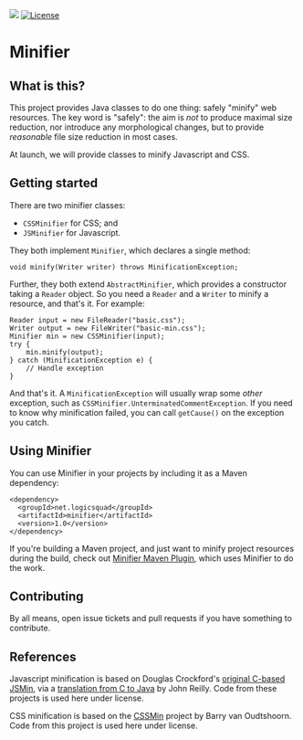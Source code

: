![](https://github.com/logicsquad/minifier/workflows/build/badge.svg)
[![License](https://img.shields.io/badge/License-BSD-blue.svg)](https://opensource.org/licenses/BSD-2-Clause)

Minifier
========

What is this?
-------------
This project provides Java classes to do one thing: safely "minify"
web resources. The key word is "safely": the aim is _not_ to produce
maximal size reduction, nor introduce any morphological changes, but
to provide _reasonable_ file size reduction in most cases.

At launch, we will provide classes to minify Javascript and CSS.

Getting started
---------------
There are two minifier classes:

* `CSSMinifier` for CSS; and
* `JSMinifier` for Javascript.

They both implement `Minifier`, which declares a single method:

    void minify(Writer writer) throws MinificationException;

Further, they both extend `AbstractMinifier`, which provides a
constructor taking a `Reader` object. So you need a `Reader` and a
`Writer` to minify a resource, and that's it. For example:

    Reader input = new FileReader("basic.css");
    Writer output = new FileWriter("basic-min.css");
    Minifier min = new CSSMinifier(input);
    try {
        min.minify(output);
    } catch (MinificationException e) {
        // Handle exception
    }

And that's it. A `MinificationException` will usually wrap some _other_
exception, such as `CSSMinifier.UnterminatedCommentException`. If you
need to know why minification failed, you can call `getCause()` on the
exception you catch.

Using Minifier
--------------
You can use Minifier in your projects by including it as a Maven
dependency:

    <dependency>
      <groupId>net.logicsquad</groupId>
      <artifactId>minifier</artifactId>
      <version>1.0</version>
    </dependency>

If you're building a Maven project, and just want to minify project
resources during the build, check out [Minifier Maven Plugin](https://github.com/logicsquad/minifier-maven-plugin),
which uses Minifier to do the work.

Contributing
------------
By all means, open issue tickets and pull requests if you have something
to contribute.

References
----------
Javascript minification is based on Douglas Crockford's [original
C-based JSMin](https://github.com/douglascrockford/JSMin), via a
[translation from C to
Java](https://github.com/galan/packtag/blob/master/packtag-core/src/main/java/net/sf/packtag/implementation/JSMin.java)
by John Reilly. Code from these projects is used here under license.

CSS minification is based on the
[CSSMin](https://github.com/barryvan/CSSMin) project by Barry van
Oudtshoorn. Code from this project is used here under license.
